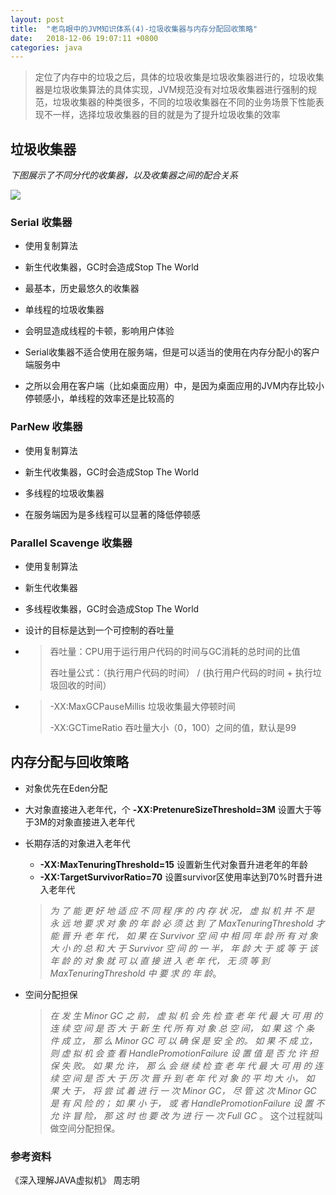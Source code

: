 ```yaml
---
layout: post
title:  "老鸟眼中的JVM知识体系(4)-垃圾收集器与内存分配回收策略"
date:	2018-12-06 19:07:11 +0800
categories: java
---
```


> 定位了内存中的垃圾之后，具体的垃圾收集是垃圾收集器进行的，垃圾收集器是垃圾收集算法的具体实现，JVM规范没有对垃圾收集器进行强制的规范，垃圾收集器的种类很多，不同的垃圾收集器在不同的业务场景下性能表现不一样，选择垃圾收集器的目的就是为了提升垃圾收集的效率



## 垃圾收集器

*下图展示了不同分代的收集器，以及收集器之间的配合关系*

![](E:\code\myBog\source\image\JVM4.PNG)



### Serial 收集器

* 使用复制算法
* 新生代收集器，GC时会造成Stop The World

* 最基本，历史最悠久的收集器
* 单线程的垃圾收集器
* 会明显造成线程的卡顿，影响用户体验
* Serial收集器不适合使用在服务端，但是可以适当的使用在内存分配小的客户端服务中
* 之所以会用在客户端（比如桌面应用）中，是因为桌面应用的JVM内存比较小停顿感小，单线程的效率还是比较高的



### ParNew 收集器

* 使用复制算法
* 新生代收集器，GC时会造成Stop The World

* 多线程的垃圾收集器
* 在服务端因为是多线程可以显著的降低停顿感



### Parallel Scavenge 收集器

* 使用复制算法
* 新生代收集器
* 多线程收集器，GC时会造成Stop The World
* 设计的目标是达到一个可控制的吞吐量

* > 吞吐量：CPU用于运行用户代码的时间与GC消耗的总时间的比值
  >
  > 吞吐量公式：（执行用户代码的时间） /  (执行用户代码的时间 + 执行垃圾回收的时间）

* > -XX:MaxGCPauseMillis 垃圾收集最大停顿时间
  >
  > -XX:GCTimeRatio 吞吐量大小（0，100）之间的值，默认是99



## 内存分配与回收策略

* 对象优先在Eden分配

* 大对象直接进入老年代，个 **-XX:PretenureSizeThreshold=3M** 设置大于等于3M的对象直接进入老年代

* 长期存活的对象进入老年代

  *  **-XX:MaxTenuringThreshold=15**  设置新生代对象晋升进老年的年龄
  * **-XX:TargetSurvivorRatio=70**         设置survivor区使用率达到70%时晋升进入老年代

  > *为 了 能 更 好 地 适 应 不 同 程 序 的 内 存 状 况， 虚 拟 机 并 不 是 永 远 地 要 求 对 象 的 年 龄 必 须 达 到 了 MaxTenuringThreshold 才 能 晋 升 老 年 代， 如 果 在 Survivor 空 间 中 相 同 年 龄 所 有 对 象 大 小 的 总 和 大 于 Survivor 空 间 的 一 半， 年 龄 大 于 或 等 于 该 年 龄 的 对 象 就 可 以 直 接 进 入 老 年 代， 无 须 等 到 MaxTenuringThreshold 中 要 求 的 年 龄*。

* 空间分配担保

  > *在 发 生 Minor GC 之 前， 虚 拟 机 会 先 检 查 老 年 代 最 大 可 用 的 连 续 空 间 是 否 大 于 新 生 代 所 有 对 象 总 空 间， 如 果 这 个 条 件 成 立， 那 么 Minor GC 可 以 确 保 是 安 全 的。 如 果 不 成 立， 则 虚 拟 机 会 查 看 HandlePromotionFailure 设 置 值 是 否 允 许 担 保 失 败。 如 果 允 许， 那 么 会 继 续 检 查 老 年 代 最 大 可 用 的 连 续 空 间 是 否 大 于 历 次 晋 升 到 老 年 代 对 象 的 平 均 大 小， 如 果 大 于， 将 尝 试 着 进 行 一 次 Minor GC， 尽 管 这 次 Minor GC 是 有 风 险 的； 如 果 小 于， 或 者 HandlePromotionFailure 设 置 不 允 许 冒 险， 那 这 时 也 要 改 为 进 行 一 次 Full GC* 。 这个过程就叫做空间分配担保。



### 参考资料

《深入理解JAVA虚拟机》 周志明

 